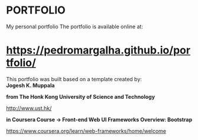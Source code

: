 # PORTFOLIO
My personal portfolio
The portfolio is available online at: 

https://pedromargalha.github.io/portfolio/                                                                              
==============================================================

This portfolio was built based on a template created by:         
<b>Jogesh K. Muppala</b>                            
                  
<b>from The Honk Kong University of Science and Technology</b>        

http://www.ust.hk/   

                                  
<b>in Coursera Course -> Front-end Web UI Frameworks Overview: Bootstrap</b>                         

https://www.coursera.org/learn/web-frameworks/home/welcome

